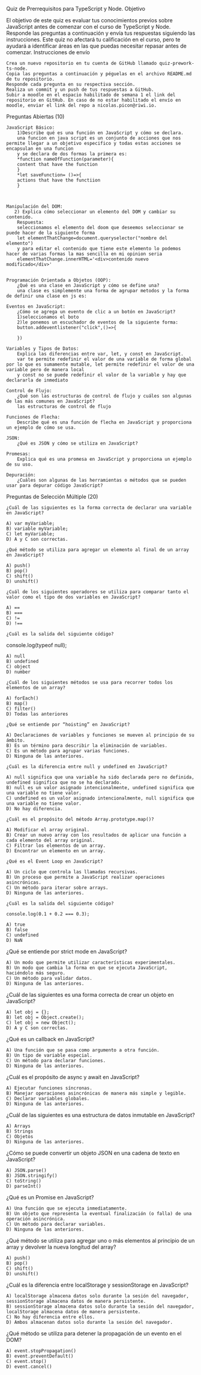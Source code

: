 Quiz de Prerrequisitos para TypeScript y Node.
Objetivo

El objetivo de este quiz es evaluar tus conocimientos previos sobre JavaScript antes de comenzar con el curso de TypeScript y Node. Responde las preguntas a continuación y envía tus respuestas siguiendo las instrucciones. Este quiz no afectará tu calificación en el curso, pero te ayudará a identificar áreas en las que puedas necesitar repasar antes de comenzar.
Instrucciones de envío

    Crea un nuevo repositorio en tu cuenta de GitHub llamado quiz-prework-ts-node.
    Copia las preguntas a continuación y péguelas en el archivo README.md de tu repositorio.
    Responde cada pregunta en su respectiva sección.
    Realiza un commit y un push de tus respuestas a GitHub.
    Subir a moodle en el espacio habilitado de semana 1 el link del repositorio en GitHub. En caso de no estar habilitado el envío en moodle, enviar el link del repo a nicolas.picon@riwi.io.

Preguntas Abiertas (10)

    JavaScript Básico:
        1)Describe qué es una función en JavaScript y cómo se declara.
        una funcion en java script es un conjunto de acciones que nos permite llegar a un objetivo especifico y todas estas acciones se encapsulan en una funcion
        y se declara de dos formas la primera es: 
        *function nameOfFunction(parameter){
        content that have the function
        }
        *let saveFunction= ()=>{
        actions that have the functiion
        }

    

    Manipulación del DOM:
       2) Explica cómo seleccionar un elemento del DOM y cambiar su contenido.
        Respuesta:
        seleccionamos el elemento del doom que deseemos seleccionar se puede hacer de la siguiente forma 
        let elementThatChange=document.queryselector("nombre del elemento")
        y para editar el contenido que tiene este elemento lo podemos hacer de varias formas la mas sencilla en mi opinion seria 
        elementThatChange.innerHTML='<div>contenido nuevo modificado</div>'
        

    Programación Orientada a Objetos (OOP):
        ¿Qué es una clase en JavaScript y cómo se define una?
        una clase es simplemente una forma de agrupar metodos y la forma de definir una clase en js es:

    Eventos en JavaScript:
        ¿Cómo se agrega un evento de clic a un botón en JavaScript?
        1)seleccionamos el boto
        2)le ponemos un escuchador de eventos de la siguiente forma:
        button.addeventlistener("click",()=>{
        
        })

    Variables y Tipos de Datos:
        Explica las diferencias entre var, let, y const en JavaScript.
        var te permite redefinir el valor de una variable de forma global  por lo que es sumamente mutable, let permite redefinir el valor de una variable pero de manera local
        y const no se puede redefinir el valor de la variable y hay que declararla de inmediato 

    Control de Flujo:
        ¿Qué son las estructuras de control de flujo y cuáles son algunas de las más comunes en JavaScript?
        las estructuras de control de flujo

    Funciones de Flecha:
        Describe qué es una función de flecha en JavaScript y proporciona un ejemplo de cómo se usa.

    JSON:
        ¿Qué es JSON y cómo se utiliza en JavaScript?

    Promesas:
        Explica qué es una promesa en JavaScript y proporciona un ejemplo de su uso.

    Depuración:
        ¿Cuáles son algunas de las herramientas o métodos que se pueden usar para depurar código JavaScript?

Preguntas de Selección Múltiple (20)

    ¿Cuál de las siguientes es la forma correcta de declarar una variable en JavaScript?

    A) var myVariable;
    B) variable myVariable;
    C) let myVariable;
    D) A y C son correctas.

    ¿Qué método se utiliza para agregar un elemento al final de un array en JavaScript?

    A) push()
    B) pop()
    C) shift()
    D) unshift()

    ¿Cuál de los siguientes operadores se utiliza para comparar tanto el valor como el tipo de dos variables en JavaScript?

    A) ==
    B) ===
    C) !=
    D) !==

    ¿Cuál es la salida del siguiente código?

console.log(typeof null);

    A) null
    B) undefined
    C) object
    D) number

    ¿Cuál de los siguientes métodos se usa para recorrer todos los elementos de un array?

    A) forEach()
    B) map()
    C) filter()
    D) Todas las anteriores

    ¿Qué se entiende por “hoisting” en JavaScript?

    A) Declaraciones de variables y funciones se mueven al principio de su ámbito.
    B) Es un término para describir la eliminación de variables.
    C) Es un método para agrupar varias funciones.
    D) Ninguna de las anteriores.

    ¿Cuál es la diferencia entre null y undefined en JavaScript?

    A) null significa que una variable ha sido declarada pero no definida, undefined significa que no se ha declarado.
    B) null es un valor asignado intencionalmente, undefined significa que una variable no tiene valor.
    C) undefined es un valor asignado intencionalmente, null significa que una variable no tiene valor.
    D) No hay diferencia.

    ¿Cuál es el propósito del método Array.prototype.map()?

    A) Modificar el array original.
    B) Crear un nuevo array con los resultados de aplicar una función a cada elemento del array original.
    C) Filtrar los elementos de un array.
    D) Encontrar un elemento en un array.

    ¿Qué es el Event Loop en JavaScript?

    A) Un ciclo que controla las llamadas recursivas.
    B) Un proceso que permite a JavaScript realizar operaciones asincrónicas.
    C) Un método para iterar sobre arrays.
    D) Ninguna de las anteriores.

    ¿Cuál es la salida del siguiente código?

    console.log(0.1 + 0.2 === 0.3);

    A) true
    B) false
    C) undefined
    D) NaN

¿Qué se entiende por strict mode en JavaScript?

    A) Un modo que permite utilizar características experimentales.
    B) Un modo que cambia la forma en que se ejecuta JavaScript, haciéndolo más seguro.
    C) Un método para validar datos.
    D) Ninguna de las anteriores.

¿Cuál de las siguientes es una forma correcta de crear un objeto en JavaScript?

    A) let obj = {};
    B) let obj = Object.create();
    C) let obj = new Object();
    D) A y C son correctas.

¿Qué es un callback en JavaScript?

    A) Una función que se pasa como argumento a otra función.
    B) Un tipo de variable especial.
    C) Un método para declarar funciones.
    D) Ninguna de las anteriores.

¿Cuál es el propósito de async y await en JavaScript?

    A) Ejecutar funciones síncronas.
    B) Manejar operaciones asincrónicas de manera más simple y legible.
    C) Declarar variables globales.
    D) Ninguna de las anteriores.

¿Cuál de las siguientes es una estructura de datos inmutable en JavaScript?

    A) Arrays
    B) Strings
    C) Objetos
    D) Ninguna de las anteriores.

¿Cómo se puede convertir un objeto JSON en una cadena de texto en JavaScript?

    A) JSON.parse()
    B) JSON.stringify()
    C) toString()
    D) parseInt()

¿Qué es un Promise en JavaScript?

    A) Una función que se ejecuta inmediatamente.
    B) Un objeto que representa la eventual finalización (o falla) de una operación asincrónica.
    C) Un método para declarar variables.
    D) Ninguna de las anteriores.

¿Qué método se utiliza para agregar uno o más elementos al principio de un array y devolver la nueva longitud del array?

    A) push()
    B) pop()
    C) shift()
    D) unshift()

¿Cuál es la diferencia entre localStorage y sessionStorage en JavaScript?

    A) localStorage almacena datos solo durante la sesión del navegador, sessionStorage almacena datos de manera persistente.
    B) sessionStorage almacena datos solo durante la sesión del navegador, localStorage almacena datos de manera persistente.
    C) No hay diferencia entre ellos.
    D) Ambos almacenan datos solo durante la sesión del navegador.

¿Qué método se utiliza para detener la propagación de un evento en el DOM?

    A) event.stopPropagation()
    B) event.preventDefault()
    C) event.stop()
    D) event.cancel()


